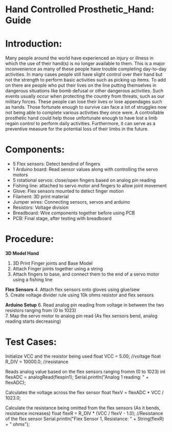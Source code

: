 # Hand Controlled Prosthetic_Hand: Guide

# Introduction:
Many people around the world have experienced an injury or illness in which the use of their hand(s) is no longer available to them. This is a major inconvenience as many of these people have trouble completing day-to-day activities. In many cases people still have slight control over their hand but not the strength to perform basic activities such as picking up items. To add on there are people who put their lives on the line putting themselves in dangerous situations like bomb defusal or other dangerous activities. Such events usually occur when protecting the country from threats, such as our military forces. These people can lose their lives or lose appendages such as hands. Those fortunate enough to survive can face a lot of struggles now not being able to complete various activities they once were. A controllable prosthetic hand could help those unfortunate enough to have lost a limb regain control to perform daily activities. Furthermore, it can serve as a preventive measure for the potential loss of their limbs in the future.

# Components: 
- 5 Flex sensors: Detect bendind of fingers
- 1 Arduino board: Read sensor values along with controlling the servo motors
- 5 rotational servos: close/open fingers based on analog pin reading
- Fishing line: attached to servo motor and fingers to allow joint movement
- Glove: Flex sensors mounted to detect finger motion
- Filament: 3D print material
- Jumper wires: Connecting sensors, servos and arduino
- Resistors: Voltage division
- Breadboard: Wire components together before using PCB
- PCB: Final stage, after testing with breadboard

# Procedure:
__3D Model Hand__
1. 3D Print Finger joints and Base Model  
2. Attach Finger joints together using a string  
3. Attach fingers to base, and connect them to the end of a servo motor using a fishing line  

__Flex Sensors__
4. Attach flex sensors onto gloves using glue/sew  
5. Create voltage divider rule using 10k ohms resistor and flex sensors  

__Arduino Setup__
6. Read analog pin reading from voltage in between the two resistors ranging from (0 to 1023)  
7. Map the servo motor to analog pin read (As flex sensors bend, analog reading starts decreasing)


# Test Cases:
Initialize VCC and the resistor being used 
float VCC = 5.00;		      //voltage
float R_DIV = 10000.0;    //resistance

Reads analog value based on the flex sensors ranging fromm (0 to 1023)
int flexADC = analogRead(flexpin1);
Serial.println("Analog 1 reading: " + flexADC);

Calculates the voltage across the flex sensor
float flexV = flexADC * VCC / 1023.0;

Calculate the resistance being omitted from the flex sensors (As it bends, resistance increases)
float flexR = R_DIV * (VCC / flexV - 1.0);    //Resistance of the flex sensor
Serial.println("Flex Sensor 1, Resistance: " + String(flexR) + " ohms");



